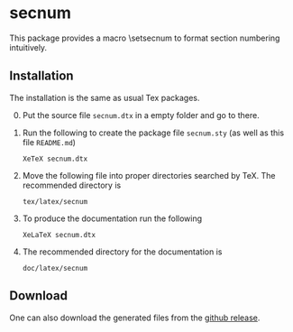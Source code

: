 
# secnum

This package provides a macro \setsecnum to format section numbering intuitively.

## Installation

The installation is the same as usual Tex packages.

0. Put the source file `secnum.dtx` in a empty folder and go to there.

1. Run the following to create the package file `secnum.sty` (as well as this file `README.md`)

       XeTeX secnum.dtx

2. Move the following file into proper directories searched by TeX.
   The recommended directory is

       tex/latex/secnum

3. To produce the documentation run the following

       XeLaTeX secnum.dtx

4. The recommended directory for the documentation is

       doc/latex/secnum

## Download

One can also download the generated files from the [github release](https://github.com/GauSyu/secnum/releases).

